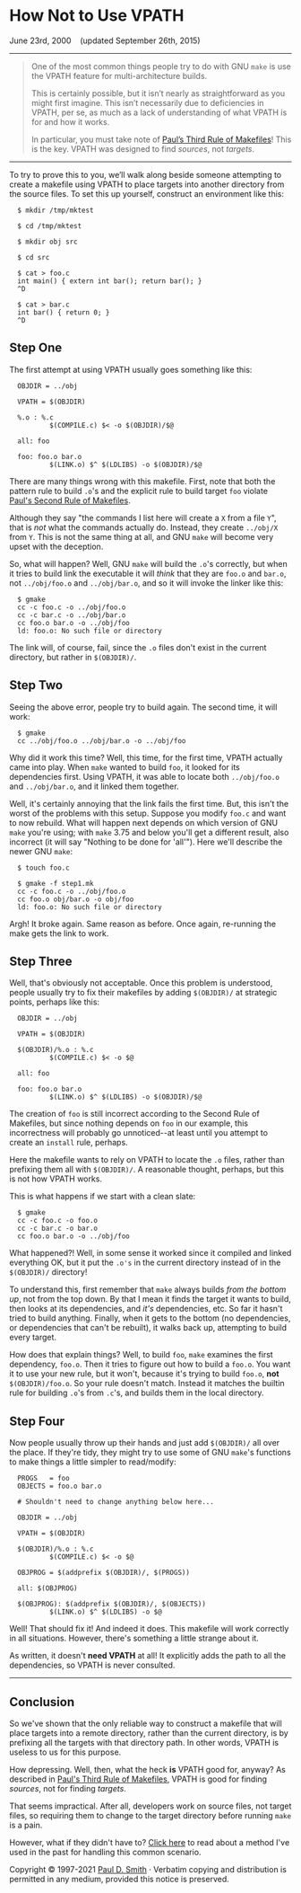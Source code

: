 
How Not to Use VPATH 
====================

June 23rd, 2000    (updated September 26th, 2015)

------------------------------------------------------------------------

> One of the most common things people try to do with GNU `make` is use
> the VPATH feature for multi-architecture builds.
>
> This is certainly possible, but it isn’t nearly as straightforward as
> you might first imagine. This isn’t necessarily due to deficiencies in
> VPATH, per se, as much as a lack of understanding of what VPATH is for
> and how it works.
>
> In particular, you must take note of [Paul’s Third Rule of
> Makefiles](http://make.mad-scientist.net/papers/rules-of-makefiles/#rule3 "Rule #3")!
> This is the key. VPATH was designed to find *sources*, not *targets*.

------------------------------------------------------------------------

To try to prove this to you, we’ll walk along beside someone attempting
to create a makefile using VPATH to place targets into another directory
from the source files.
To set this up yourself, construct an environment like this:

      $ mkdir /tmp/mktest

      $ cd /tmp/mktest

      $ mkdir obj src

      $ cd src

      $ cat > foo.c
      int main() { extern int bar(); return bar(); }
      ^D

      $ cat > bar.c
      int bar() { return 0; }
      ^D

Step One
--------

The first attempt at using VPATH usually goes something like this:

      OBJDIR = ../obj

      VPATH = $(OBJDIR)

      %.o : %.c
              $(COMPILE.c) $< -o $(OBJDIR)/$@

      all: foo

      foo: foo.o bar.o
              $(LINK.o) $^ $(LDLIBS) -o $(OBJDIR)/$@

There are many things wrong with this makefile. First, note that both
the pattern rule to build `.o`'s and the explicit rule to build target
`foo` violate [Paul's Second Rule of
Makefiles](http://make.mad-scientist.net/papers/rules-of-makefiles/#rule2 "Rule #2").

Although they say "the commands I list here will create a `X` from a
file `Y`", that is *not* what the commands actually do. Instead, they
create `../obj/X` from `Y`. This is not the same thing at all, and GNU
`make` will become very upset with the deception.

So, what will happen? Well, GNU `make` will build the `.o`'s correctly,
but when it tries to build link the executable it will *think* that they
are `foo.o` and `bar.o`, not `../obj/foo.o` and `../obj/bar.o`, and so
it will invoke the linker like this:

      $ gmake
      cc -c foo.c -o ../obj/foo.o
      cc -c bar.c -o ../obj/bar.o
      cc foo.o bar.o -o ../obj/foo
      ld: foo.o: No such file or directory

The link will, of course, fail, since the `.o` files don't exist in the
current directory, but rather in `$(OBJDIR)/`.

Step Two
--------

Seeing the above error, people try to build again. The second time, it
will work:

      $ gmake
      cc ../obj/foo.o ../obj/bar.o -o ../obj/foo

Why did it work this time? Well, this time, for the first time, VPATH
actually came into play. When `make` wanted to build `foo`, it looked
for its dependencies first. Using VPATH, it was able to locate both
`../obj/foo.o` and `../obj/bar.o`, and it linked them together.

Well, it's certainly annoying that the link fails the first time. But,
this isn't the worst of the problems with this setup. Suppose you modify
`foo.c` and want to now rebuild. What will happen next depends on which
version of GNU `make` you're using; with `make` 3.75 and below you'll
get a different result, also incorrect (it will say "Nothing to be done
for 'all'"). Here we'll describe the newer GNU `make`:

      $ touch foo.c

      $ gmake -f step1.mk
      cc -c foo.c -o ../obj/foo.o
      cc foo.o obj/bar.o -o obj/foo
      ld: foo.o: No such file or directory

Argh! It broke again. Same reason as before. Once again, re-running the
make gets the link to work.

Step Three
----------

Well, that's obviously not acceptable. Once this problem is understood,
people usually try to fix their makefiles by adding `$(OBJDIR)/` at
strategic points, perhaps like this:

      OBJDIR = ../obj

      VPATH = $(OBJDIR)

      $(OBJDIR)/%.o : %.c
              $(COMPILE.c) $< -o $@

      all: foo

      foo: foo.o bar.o
              $(LINK.o) $^ $(LDLIBS) -o $(OBJDIR)/$@

The creation of `foo` is still incorrect according to the Second Rule of
Makefiles, but since nothing depends on `foo` in our example, this
incorrectness will probably go unnoticed--at least until you attempt to
create an `install` rule, perhaps.

Here the makefile wants to rely on VPATH to locate the `.o` files,
rather than prefixing them all with `$(OBJDIR)/`. A reasonable thought,
perhaps, but this is not how VPATH works.

This is what happens if we start with a clean slate:

      $ gmake
      cc -c foo.c -o foo.o
      cc -c bar.c -o bar.o
      cc foo.o bar.o -o ../obj/foo

What happened?! Well, in some sense it worked since it compiled and
linked everything OK, but it put the `.o's` in the current directory
instead of in the `$(OBJDIR)/` directory!

To understand this, first remember that `make` always builds *from the
bottom up*, not from the top down. By that I mean it finds the target it
wants to build, then looks at its dependencies, and *it's* dependencies,
etc. So far it hasn't tried to build anything. Finally, when it gets to
the bottom (no dependencies, or dependencies that can't be rebuilt), it
walks back up, attempting to build every target.

How does that explain things? Well, to build `foo`, `make` examines the
first dependency, `foo.o`. Then it tries to figure out how to build a
`foo.o`. You want it to use your new rule, but it won't, because it's
trying to build `foo.o`, **not** `$(OBJDIR)/foo.o`. So your rule doesn't
match. Instead it matches the builtin rule for building `.o`'s from
`.c`'s, and builds them in the local directory.

Step Four
---------

Now people usually throw up their hands and just add `$(OBJDIR)/` all
over the place. If they're tidy, they might try to use some of GNU
`make`'s functions to make things a little simpler to read/modify:

      PROGS   = foo
      OBJECTS = foo.o bar.o

      # Shouldn't need to change anything below here...

      OBJDIR = ../obj

      VPATH = $(OBJDIR)

      $(OBJDIR)/%.o : %.c
              $(COMPILE.c) $< -o $@

      OBJPROG = $(addprefix $(OBJDIR)/, $(PROGS))

      all: $(OBJPROG)

      $(OBJPROG): $(addprefix $(OBJDIR)/, $(OBJECTS))
              $(LINK.o) $^ $(LDLIBS) -o $@

Well! That should fix it! And indeed it does. This makefile will work
correctly in all situations. However, there's something a little strange
about it.

As written, it doesn't **need VPATH** at all! It explicitly adds the
path to all the dependencies, so VPATH is never consulted.

------------------------------------------------------------------------

Conclusion
----------

So we've shown that the only reliable way to construct a makefile that
will place targets into a remote directory, rather than the current
directory, is by prefixing all the targets with that directory path. In
other words, VPATH is useless to us for this purpose.

How depressing. Well, then, what the heck **is** VPATH good for, anyway?
As described in [Paul's Third Rule of
Makefiles](http://make.mad-scientist.net/papers/rules-of-makefiles/#rule3 "Rule #3"),
VPATH is good for finding *sources*, not for finding *targets*.

That seems impractical. After all, developers work on source files, not
target files, so requiring them to change to the target directory before
running `make` is a pain.

However, what if they didn't have to? [Click
here](http://make.mad-scientist.net/papers/multi-architecture-builds/ "Multi-Architecture Builds")
to read about a method I've used in the past for handling this common
scenario.


Copyright © 1997-2021 [Paul D. Smith](http://mad-scientist.net) ·
Verbatim copying and distribution is permitted in any medium, provided
this notice is preserved.

